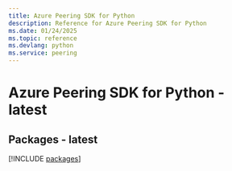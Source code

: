 ```yaml
---
title: Azure Peering SDK for Python
description: Reference for Azure Peering SDK for Python
ms.date: 01/24/2025
ms.topic: reference
ms.devlang: python
ms.service: peering
---
```

# Azure Peering SDK for Python - latest
## Packages - latest
[!INCLUDE [packages](peering-index.md)]